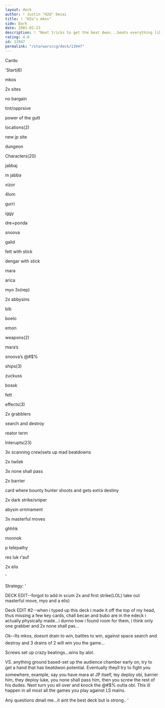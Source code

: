 ```yaml
---
layout: deck
author: ! Justin "H2O" Desai
title: ! "H2o’s mkos"
side: Dark
date: 2001-02-23
description: ! "Neat tricks to get the beat dwon...beats everything like a dead monkey:)"
rating: 4.0
id: 13947
permalink: "/starwarsccg/deck/13947"
---
```

Cards: 

'Start(6)

mkos

2x sites

no bargain

tint/opprsive

power of the gutt


locations(2)

new jp site

dungeon


Characters(20)

jabbaj

m jabba

xizor

4lom

gurri

iggy

dre+ponda

snoova

galid

fett with stick

dengar with stick

mara

arica

myo 3x(rep)

2x abbysins

bib

boelo

emon


weapons(2)

mara’s

snoova’s @#$%


ships(3)

zuckuss

bossk

fett


effects(3)

2x grabblers

search and destroy

reator term


Interupts(23)

3x scanning crew)sets up mad beatdowns

2x twilek

3x none shall pass

2x barrier

card where bounty hunter shoots and gets extra destiny

2x dark strike/sniper

abysin ornmament

3x masterful moves

ghhhk

monnok

p telepathy

res luk r’auf

2x elis


'

Strategy: '

DECK EDIT--forgot to add in scum 2x and first strike(LOL) take out masterful move, myo and a elis)


Deck EDIT #2--when i typed up this deck i made it off the top of my head, thus missing a few key cards, chall becan and bubo are in the edeck i actually physically made...i dunno how i found room for them, i think only one grabber and 2x none shall pas...

Ok--Its mkos, doesnt drain to win, battles to win, against space search and destroy and 3 drains of 2 will win you the game...

Screws set up crazy beatings...wins by alot.


VS. anything ground based-set up the audience chamber early on, try to get a hand that has beatdwon potential. Eventually theyll try to fight you somewhere, example, say you have mara at JP itself, tey deploy obi, barrier him, they deploy luke, you none shall pass him, then you screw the rest of his dudes.  Next turn you eli over and knock the @#$% outta obi.  This ill happen in all most all the games you play against LS mains.

Any questions dmail me...it aint the best deck but is strong..  '
